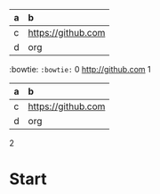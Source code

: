 
| a | b                  |
|---|:-------------------|
| c | https://github.com |
| d | org                |

:bowtie: `:bowtie:`
0
http://github.com
1

| a | b                  |
|---|:-------------------|
| c | https://github.com |
| d | org                |

2



# Start
